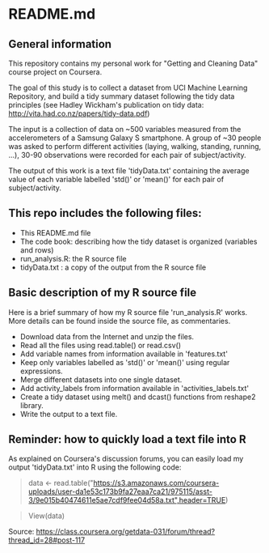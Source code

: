 # README.md

## General information
This repository contains my personal work for "Getting and Cleaning Data" course project on Coursera.

The goal of this study is to collect a dataset from UCI Machine Learning Repository, and build a tidy summary dataset following the
tidy data principles (see Hadley Wickham's publication on tidy data: http://vita.had.co.nz/papers/tidy-data.pdf)

The input is a collection of data on ~500 variables measured from the accelerometers of a Samsung Galaxy S smartphone.
A group of ~30 people was asked to perform different activities (laying, walking, standing, running, ...), 30-90 observations were recorded for each pair of subject/activity.

The output of this work is a text file 'tidyData.txt' containing the average value of each variable labelled 'std()' or 'mean()' for each pair of subject/activity.

## This repo includes the following files:

* This README.md file
* The code book: describing how the tidy dataset is organized (variables and rows)
* run_analysis.R: the R source file
* tidyData.txt : a copy of the output from the R source file

## Basic description of my R source file
Here is a brief summary of how my R source file 'run_analysis.R' works. More details can be found inside the source file, as commentaries.
* Download data from the Internet and unzip the files.
* Read all the files using read.table() or read.csv()
* Add variable names from information available in 'features.txt'
* Keep only variables labelled as 'std()' or 'mean()' using regular expressions.
* Merge different datasets into one single dataset.
* Add activity_labels from information available in 'activities_labels.txt'
* Create a tidy dataset using melt() and dcast() functions from reshape2 library.
* Write the output to a text file.

## Reminder: how to quickly load a text file into R
As explained on Coursera's discussion forums, you can easily load my output 'tidyData.txt' into R using the following code:
>data <- read.table("https://s3.amazonaws.com/coursera-uploads/user-da1e53c173b9fa27eaa7ca21/975115/asst-3/9e015b40474611e5ae7cdf9fee04d58a.txt",header=TRUE)

>View(data)

Source: https://class.coursera.org/getdata-031/forum/thread?thread_id=28#post-117
